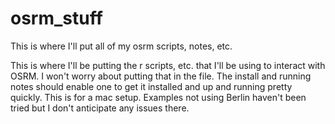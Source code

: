 # osrm_stuff
This is where I'll put all of my osrm scripts, notes, etc. 

This is where I'll be putting the r scripts, etc. that I'll be using to interact with OSRM. I won't worry about putting that in the file. The install and running notes should enable one to get it installed and up and running pretty quickly. This is for a mac setup. Examples not using Berlin haven't been tried but I don't anticipate any issues there. 

